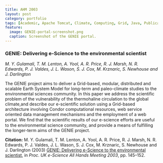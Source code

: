 ```yaml
---
title: AHM 2003
layout: post
category: portfolio
tags: [Academic, Apache Tomcat, Climate, Computing, Grid, Java, Publications, Web Applications]
feature:
  image: GENIE-portal-screenshot.png
  caption: Screenshot of the GENIE portal.
---
```

### GENIE: Delivering e-Science to the environmental scientist
*M. Y. Gulamali, T. M. Lenton, A. Yool, A. R. Price, R. J. Marsh,
N. R. Edwards, P. J. Valdes, J. L. Wason, S. J. Cox, M. Krznaric, S. Newhouse
and J. Darlington*

The GENIE project aims to deliver a Grid-based, modular, distributed and
scalable Earth System Model for long-term and paleo-climate studies to the
environmental sciences community. In this paper we address the scientific
problem of the vulnerability of the thermohaline circulation to the global
climate,and describe our e-scientific solution using a Grid-based architecture
involving Condor computational resources, web service oriented data management
mechanisms and the employment of a web portal. We ﬁnd that the scientific
results of our e-science efforts are useful to the environmental science
community, and provide a means of fulfilling the longer-term aims of the GENIE
project.

**Citation:** M. Y. Gulamali, T. M. Lenton, A. Yool, A. R. Price, R. J. Marsh,
N. R. Edwards, P. J. Valdes, J. L. Wason, S. J. Cox, M. Krznaric, S. Newhouse
and J. Darlington (2003)
[GENIE: Delivering e-Science to the environmental scientist](http://www.nesc.ac.uk/events/ahm2003/AHMCD/pdf/026.pdf),
in *Proc. UK e-Science All Hands Meeting 2003*, pp. 145–152.
